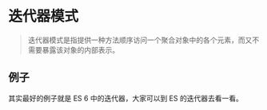 # 迭代器模式

> 迭代器模式是指提供一种方法顺序访问一个聚合对象中的各个元素，而又不需要暴露该对象的内部表示。

## 例子

其实最好的例子就是 ES 6 中的迭代器，大家可以到 ES 的迭代器去看一看。